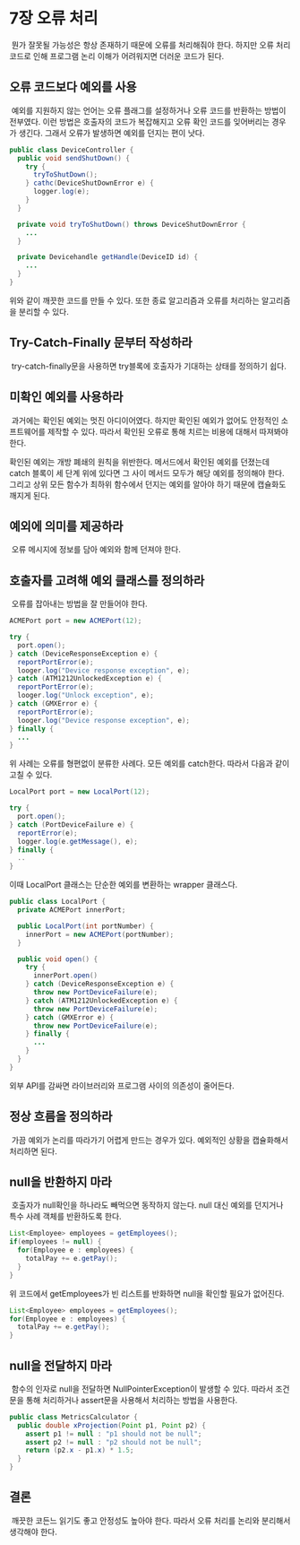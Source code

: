 # 7장 오류 처리

&nbsp;뭔가 잘못될 가능성은 항상 존재하기 때문에 오류를 처리해줘야 한다. 하지만 오류 처리 코드로 인해 프로그램 논리 이해가 어려워지면 더러운 코드가 된다.

## 오류 코드보다 예외를 사용

&nbsp;예외를 지원하지 않는 언어는 오류 플래그를 설정하거나 오류 코드를 반환하는 방법이 전부였다. 이런 방법은 호출자의 코드가 복잡해지고 오류 확인 코드를 잊어버리는 경우가 생긴다. 그래서 오류가 발생하면 예외를 던지는 편이 낫다.

```java
public class DeviceController {
  public void sendShutDown() {
    try {
      tryToShutDown();
    } cathc(DeviceShutDownError e) {
      logger.log(e);
    }
  }

  private void tryToShutDown() throws DeviceShutDownError {
    ...
  }

  private Devicehandle getHandle(DeviceID id) {
    ...
  }
}
```

위와 같이 깨끗한 코드를 만들 수 있다. 또한 종료 알고리즘과 오류를 처리하는 알고리즘을 분리할 수 있다.

## Try-Catch-Finally 문부터 작성하라

&nbsp;try-catch-finally문을 사용하면 try블록에 호출자가 기대하는 상태를 정의하기 쉽다.

## 미확인 예외를 사용하라

&nbsp;과거에는 확인된 예외는 멋진 아디이어였다. 하지만 확인된 예외가 없어도 안정적인 소프트웨어를 제작할 수 있다. 따라서 확인된 오류로 통해 치르는 비용에 대해서 따져봐야한다.

확인된 예외는 개방 폐쇄의 원칙을 위반한다. 메서드에서 확인된 예외를 던졌는데 catch 블록이 세 단계 위에 있다면 그 사이 메서드 모두가 해당 예외를 정의해야 한다. 그리고 상위 모든 함수가 최하위 함수에서 던지는 예외를 알아야 하기 때문에 캡슐화도 깨지게 된다.

## 예외에 의미를 제공하라

&nbsp;오류 메시지에 정보를 담아 예외와 함께 던져야 한다.

## 호출자를 고려해 예외 클래스를 정의하라

&nbsp;오류를 잡아내는 방법을 잘 만들어야 한다.

```java
ACMEPort port = new ACMEPort(12);

try {
  port.open();
} catch (DeviceResponseException e) {
  reportPortError(e);
  looger.log("Device response exception", e);
} catch (ATM1212UnlockedException e) {
  reportPortError(e);
  looger.log("Unlock exception", e);
} catch (GMXError e) {
  reportPortError(e);
  looger.log("Device response exception", e);
} finally {
  ...
}
```

위 사례는 오류를 형편없이 분류한 사례다. 모든 예외를 catch한다. 따라서 다음과 같이 고칠 수 있다.

```java
LocalPort port = new LocalPort(12);

try {
  port.open();
} catch (PortDeviceFailure e) {
  reportError(e);
  logger.log(e.getMessage(), e);
} finally {
  ..
}
```

이때 LocalPort 클래스는 단순한 예외를 변환하는 wrapper 클래스다.

```java
public class LocalPort {
  private ACMEPort innerPort;

  public LocalPort(int portNumber) {
    innerPort = new ACMEPort(portNumber);
  }

  public void open() {
    try {
      innerPort.open()
    } catch (DeviceResponseException e) {
      throw new PortDeviceFailure(e);
    } catch (ATM1212UnlockedException e) {
      throw new PortDeviceFailure(e);
    } catch (GMXError e) {
      throw new PortDeviceFailure(e);
    } finally {
      ...
    }
  }
}
```

외부 API를 감싸면 라이브러리와 프로그램 사이의 의존성이 줄어든다.

## 정상 흐름을 정의하라

&nbsp;가끔 예외가 논리를 따라가기 어렵게 만드는 경우가 있다. 예외적인 상황을 캡슐화해서 처리하면 된다.

## null을 반환하지 마라

&nbsp;호출자가 null확인을 하나라도 빼먹으면 동작하지 않는다. null 대신 예외를 던지거나 특수 사례 객체를 반환하도록 한다.

```java
List<Employee> employees = getEmployees();
if(employees != null) {
  for(Employee e : employees) {
    totalPay += e.getPay();
  }
}
```

위 코드에서 getEmployees가 빈 리스트를 반화하면 null을 확인할 필요가 없어진다.

```java
List<Employee> employees = getEmployees();
for(Employee e : employees) {
  totalPay += e.getPay();
}
```

## null을 전달하지 마라

&nbsp;함수의 인자로 null을 전달하면 NullPointerException이 발생할 수 있다. 따라서 조건문을 통해 처리하거나 assert문을 사용해서 처리하는 방법을 사용한다.

```java
public class MetricsCalculator {
  public double xProjection(Point p1, Point p2) {
    assert p1 != null : "p1 should not be null";
    assert p2 != null : "p2 should not be null";
    return (p2.x - p1.x) * 1.5;
  }
}
```

## 결론

&nbsp;깨끗한 코든느 읽기도 좋고 안정성도 높아야 한다. 따라서 오류 처리를 논리와 분리해서 생각해야 한다.
